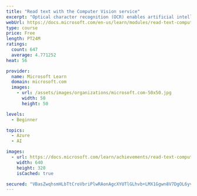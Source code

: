 ```yaml
---
title: "Read text with the Computer Vision service"
excerpt: "Optical character recognition (OCR) enables artificial intelligence (AI) systems to read text in images, enabling applications to extract information from photographs, scanned documents, and other sources of digitized text."
webUrl: https://docs.microsoft.com/en-us/learn/modules/read-text-computer-vision/
type: course
price: Free
length: PT24M
ratings:
  count: 647
  average: 4.771252
heat: 56

provider:
  name: Microsoft Learn
  domain: microsoft.com
  images:
    - url: /assets/images/organizations/microsoft.com-50x50.jpg
      width: 50
      height: 50

levels:
  - Beginner

topics:
  - Azure
  - AI

images:
  - url: https://docs.microsoft.com/learn/achievements/read-text-computer-vision-social.png
    width: 640
    height: 320
    isCached: true

secured: "VBasZwqhsmHLbTtCroVbriPlwRAonAgcXYUTlGLhvb+LMX1Ggwn8V7DgOL6yv0UQnIPM0iD3rS0luKyvCVVK6eRiRlEBDcehQfJ4G4m4hbdhSNpzgMRiOUFtLre9s74wo+UWOYUosyYhi+Yv7LjyFd9G8roVw4D11gd4krDtFBo1QKtz5wvBG1bWdWY9hpG8NAereC4cPqJQJH1jqCuvQIGLcy3+yJcTt132MFNpI/biW9jYLkWH25o0c0GpnkZcZoHb0FZaa9jybVTnu2KIq+f2h/t+xpmDj2mi1IA/90BeBUwHEQ3USP8XX1jvo3xke8HpC/O666XMCcvX8M7+xRyTBKjxbTQvYeKFO7y4uK0j5HMIywWnvPOrlKUTvA4Hv3448CKVG8RrOljhpN0eOD6FWJtOL8oHxZ7NjmeOXhU=;oDUiRWhLhGaenLyI/i6JBQ=="
---
```


